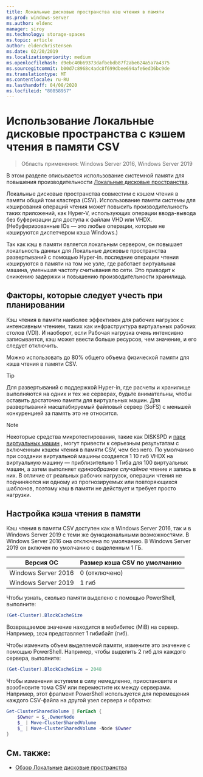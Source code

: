 ```yaml
---
title: Локальные дисковые пространства кэш чтения в памяти
ms.prod: windows-server
ms.author: eldenc
manager: siroy
ms.technology: storage-spaces
ms.topic: article
author: eldenchristensen
ms.date: 02/20/2019
ms.localizationpriority: medium
ms.openlocfilehash: d9ebc40b69373dafbebdb87f2abe624a5a7a4375
ms.sourcegitcommit: b00d7c8968c4adc8f699dbee694afe6ed36bc9de
ms.translationtype: MT
ms.contentlocale: ru-RU
ms.lasthandoff: 04/08/2020
ms.locfileid: "80858957"
---
```

# <a name="using-storage-spaces-direct-with-the-csv-in-memory-read-cache"></a>Использование Локальные дисковые пространства с кэшем чтения в памяти CSV
> Область применения: Windows Server 2016, Windows Server 2019

В этом разделе описывается использование системной памяти для повышения производительности [Локальные дисковые пространства](storage-spaces-direct-overview.md).

Локальные дисковые пространства совместим с кэшем чтения в памяти общий том кластера (CSV). Использование памяти системы для кэширования операций чтения может повысить производительность таких приложений, как Hyper-V, использующих операции ввода-вывода без буферизации для доступа к файлам VHD или VHDX. (Небуферизованные IOs — это любые операции, которые не кэшируются диспетчером кэша Windows.)

Так как кэш в памяти является локальным сервером, он повышает локальность данных для Локальные дисковые пространства развертываний с помощью Hyper-in. последние операции чтения кэшируются в памяти на том же узле, где работает виртуальная машина, уменьшая частоту считывания по сети. Это приводит к снижению задержки и повышению производительности хранилища.

## <a name="planning-considerations"></a>Факторы, которые следует учесть при планировании

Кэш чтения в памяти наиболее эффективен для рабочих нагрузок с интенсивным чтением, таких как инфраструктура виртуальных рабочих столов (VDI). И наоборот, если Рабочая нагрузка очень интенсивно записывается, кэш может ввести больше ресурсов, чем значение, и его следует отключить.

Можно использовать до 80% общего объема физической памяти для кэша чтения в памяти CSV.

  > [!TIP]
  > Для развертываний с поддержкой Hyper-in, где расчеты и хранилище выполняются на одних и тех же серверах, будьте внимательны, чтобы оставить достаточно памяти для виртуальных машин. Для развертываний масштабируемый файловый сервер (SoFS) с меньшей конкуренцией за память это не относится.

  > [!NOTE]
  > Некоторые средства микротестирования, такие как DISKSPD и [парк виртуальных машин](https://github.com/Microsoft/diskspd/tree/master/Frameworks/VMFleet) , могут привести к серьезным результатам с включенным кэшем чтения в памяти CSV, чем без него. По умолчанию при создании виртуальной машины создается 1 10 гиб VHDX на виртуальную машину — приблизительно 1 Тиба для 100 виртуальных машин, а затем выполняет *единообразное случайное* чтение и запись в них. В отличие от реальных рабочих нагрузок, операции чтения не подчиняются ни одному из прогнозируемых или повторяющихся шаблонов, поэтому кэш в памяти не действует и требует просто нагрузки.

## <a name="configuring-the-in-memory-read-cache"></a>Настройка кэша чтения в памяти

Кэш чтения в памяти CSV доступен как в Windows Server 2016, так и в Windows Server 2019 с теми же функциональными возможностями. В Windows Server 2016 она отключена по умолчанию. В Windows Server 2019 он включен по умолчанию с выделенным 1 ГБ.

| Версия ОС          | Размер кэша CSV по умолчанию |
|---------------------|------------------------|
| Windows Server 2016 | 0 (отключено)           |
| Windows Server 2019 | 1 гиб                   |

Чтобы узнать, сколько памяти выделено с помощью PowerShell, выполните:

```PowerShell
(Get-Cluster).BlockCacheSize
```

Возвращаемое значение находится в мебибитес (MiB) на сервер. Например, `1024` представляет 1 гибибайт (гиб).

Чтобы изменить объем выделяемой памяти, измените это значение с помощью PowerShell. Например, чтобы выделить 2 гиб для каждого сервера, выполните:

```PowerShell
(Get-Cluster).BlockCacheSize = 2048
```

Чтобы изменения вступили в силу немедленно, приостановите и возобновите тома CSV или переместите их между серверами. Например, этот фрагмент PowerShell используется для перемещения каждого CSV-файла на другой узел сервера и обратно:

```PowerShell
Get-ClusterSharedVolume | ForEach {
    $Owner = $_.OwnerNode
    $_ | Move-ClusterSharedVolume
    $_ | Move-ClusterSharedVolume -Node $Owner
}
```

## <a name="see-also"></a>См. также:

- [Обзор Локальные дисковые пространства](storage-spaces-direct-overview.md)
